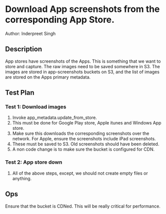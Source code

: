 # Download App screenshots from the corresponding App Store.

Author: Inderpreet Singh

## Description
App stores have screenshots of the Apps. This is something that we want to store and capture. The raw images need to be saved somewhere in S3.
The images are stored in app-screenshots buckets on S3, and the list of images are stored on the Apps primary metadata.

## Test Plan

### Test 1: Download images

1. Invoke app_metadata.update_from_store.
2. This must be done for Google Play store, Apple itunes and Windows App store.
3. Make sure this downloads the corresponding screenshots over the network. For Apple, ensure the screenshots include iPad screenshots.
4. These must be saved to S3. Old screenshots should have been deleted.
5. A non code change is to make sure the bucket is configured for CDN.

### Test 2: App store down
1. All of the above steps, except, we should not create empty files or anything.

## Ops

Ensure that the bucket is CDNed. This will be really critical for performance.
